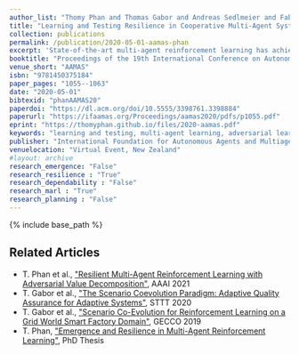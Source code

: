 ```yaml
---
author_list: "Thomy Phan and Thomas Gabor and Andreas Sedlmeier and Fabian Ritz and Bernhard Kempter and Cornel Klein and Horst Sauer and Reiner Schmid and Jan Wieghardt and Marc Zeller and Claudia Linnhoff-Popien"
title: "Learning and Testing Resilience in Cooperative Multi-Agent Systems"
collection: publications
permalink: /publication/2020-05-01-aamas-phan
excerpt: 'State-of-the-art multi-agent reinforcement learning has achieved remarkable success in recent years. The success has been mainly based on the assumption that all teammates perfectly cooperate to optimize a global objective in order to achieve a common goal. While this may be true in the ideal case, these approaches could fail in practice, since in multi-agent systems (MAS), all agents may be a potential source of failure. In this paper, we focus on resilience in cooperative MAS and propose an Antagonist-Ratio Training Scheme (ARTS) by reformulating the original target MAS as a mixed cooperative-competitive game between a group of protagonists which represent agents of the target MAS and a group of antagonists which represent failures in the MAS. While the protagonists can learn robust policies to ensure resilience against failures, the antagonists can learn malicious behavior to provide an adequate test suite for other MAS. We empirically evaluate ARTS in a cyber physical production domain and show the effectiveness of ARTS w.r.t. resilience and testing capabilities.'
booktitle: "Proceedings of the 19th International Conference on Autonomous Agents and MultiAgent Systems"
venue_short: "AAMAS"
isbn: "9781450375184"
paper_pages: "1055--1063"
date: "2020-05-01"
bibtexid: "phanAAMAS20"
paperdoi: "https://dl.acm.org/doi/10.5555/3398761.3398884"
paperurl: "https://ifaamas.org/Proceedings/aamas2020/pdfs/p1055.pdf"
eprint: "https://thomyphan.github.io/files/2020-aamas.pdf"
keywords: "learning and testing, multi-agent learning, adversarial learning"
publisher: "International Foundation for Autonomous Agents and Multiagent Systems"
venuelocation: "Virtual Event, New Zealand"
#layout: archive
research_emergence: "False"
research_resilience : "True"
research_dependability : "False"
research_marl : "True"
research_planning : "False"
---
```


{% include base_path %}

## Related Articles
- T. Phan et al., ["Resilient Multi-Agent Reinforcement Learning with Adversarial Value Decomposition"](https://thomyphan.github.io/publication/2021-02-01-aaai-phan), AAAI 2021
- T. Gabor et al., ["The Scenario Coevolution Paradigm: Adaptive Quality Assurance for Adaptive Systems"](https://thomyphan.github.io/publication/2020-01-01-sttt-gabor), STTT 2020
- T. Gabor et al., ["Scenario Co-Evolution for Reinforcement Learning on a Grid World Smart Factory Domain"](https://thomyphan.github.io/publication/2019-06-01-gecco-gabor), GECCO 2019
- T. Phan, ["Emergence and Resilience in Multi-Agent Reinforcement Learning"](https://thomyphan.github.io/publication/2023-06-26-phd-thesis-phan), PhD Thesis